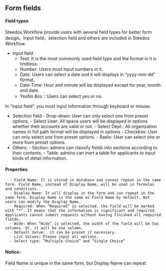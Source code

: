 ## Form fields
#### Field types
Steedos Workflow provide users with several field types for better form design。Input field，selection field and others are included in Steedos Workflow.
- Input field
  - Text: It is the most commonly used field type and the format in it is limitless.
  - Number: Users must input numbers in it.
  - Date:  Users can select a date and it will displays in “yyyy-mm-dd” format.
  - Date-Time: Hour and minute will be displayed except for year, month and date.
  - YesNo Box：Users can select yes or no.
 
 In “input field”, you must input information through keyboard or mouse.
  
- Selection field
            - Drop-down: User can only select one from preset options.
            - Select User: All space users will be displayed in options whether their accounts are valid or not.
            - Select Dept.: All organization names in full path format will be displayed in options
            - Checkbox: User can only select one from preset options.
            - Radio: User can select one or more from preset options.
- Others:
      - Section: admins can classify fields into sections according to their contents.
      - Table: admins can inert a table for applicants to input kinds of detail information. 

#### Properties
      - Field Name: It is stored in database and cannot repeat in the same form. Field Name, instead of Display Name, will be used in formulas and conditions.
      - Display Name: It will display in the form and can repeat in the same form. Display Name is the same as Field Name by default. But users can modify the Display Name.
      - Required: When “Required” is selected, the field will be marked with “*”. It means that the information is significant and required. Applicants cannot submit requests without having finished all required fields.
      - Wide: When “Wide” is selected, the width of the field will be too columns. Or, it will be one column.
      - Default Value:  it can be preset if necessary. 
      - List Values: Please input all options.
      - Select type: “Multiple Choice” and “Single Choice” 

#### Notice:
Field Name is unique in the same form, but Display Name can repeat.

